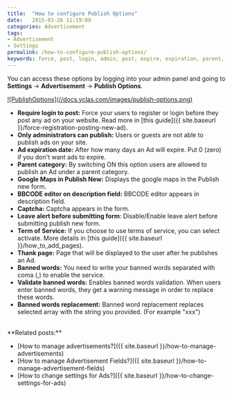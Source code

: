 ```yaml
---
title:  "How to configure Publish Options"
date:   2015-03-26 11:19:09
categories: Advertisement
tags: 
- Advertisement
- Settings
permalink: /how-to-configure-publish-options/
keywords: force, post, login, admin, post, expire, expiration, parent, google, map, new, description, editor, captcha, alert, terms, service, thank, banned, validate
---
```

You can access these options by logging into your admin panel and going to **Settings** -> **Advertisement** -> **Publish Options**. 

<a href="//docs.yclas.com/images/listing-options.png" class="thumbnail gallery-item" data-gallery>
![PublishOptions](//docs.yclas.com/images/publish-options.png)
</a>

+ **Require login to post:** Force your users to register or login before they post any ad on your website. Read more in [this guide]({{ site.baseurl }}/force-registration-posting-new-ad).
+ **Only administrators can publish:** Users or guests are not able to publish ads on your site.
+ **Ad expiration date:** After how many days an Ad will expire. Put 0 (zero) if you don't want ads to expire.
+ **Parent category:** By switching ON this option users are allowed to publish an Ad under a parent category.
+ **Google Maps in Publish New:** Displays the google maps in the Publish new form.
+ **BBCODE editor on description field:** BBCODE editor appears in description field.
+ **Captcha:** Captcha appears in the form.
+ **Leave alert before submitting form**: Disable/Enable leave alert before submitting publish new form.
+ **Term of Service:** If you choose to use terms of service, you can select activate. More details in [this guide]({{ site.baseurl }}/how_to_add_pages).
+ **Thank page:** Page that will be displayed to the user after he publishes an Ad.
+ **Banned words:** You need to write your banned words separated with coma (,) to enable the service.
+ **Validate banned words:** Enables banned words validation. When users enter banned words, they get a warning message in order to replace these words. 
+ **Banned words replacement:** Banned word replacement replaces selected array with the string you provided. (For example "xxx")

  
<br>
  **Related posts:**
  
* [How to manage advertisements?]({{ site.baseurl }}/how-to-manage-advertisements)
* [How to manage Advertisement Fields?]({{ site.baseurl }}/how-to-manage-advertisement-fields)
* [How to change settings for Ads?]({{ site.baseurl }}/how-to-change-settings-for-ads)

